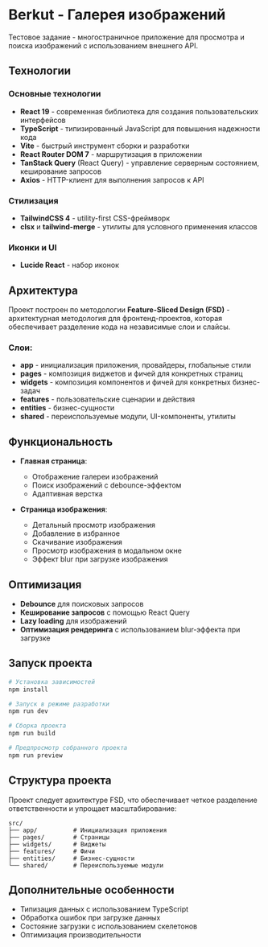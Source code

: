 # Berkut - Галерея изображений

Тестовое задание - многостраничное приложение для просмотра и поиска изображений с использованием внешнего API.

## Технологии

### Основные технологии
- **React 19** - современная библиотека для создания пользовательских интерфейсов
- **TypeScript** - типизированный JavaScript для повышения надежности кода
- **Vite** - быстрый инструмент сборки и разработки
- **React Router DOM 7** - маршрутизация в приложении
- **TanStack Query** (React Query) - управление серверным состоянием, кеширование запросов
- **Axios** - HTTP-клиент для выполнения запросов к API

### Стилизация
- **TailwindCSS 4** - utility-first CSS-фреймворк
- **clsx** и **tailwind-merge** - утилиты для условного применения классов

### Иконки и UI
- **Lucide React** - набор иконок

## Архитектура

Проект построен по методологии **Feature-Sliced Design (FSD)** - архитектурная методология для фронтенд-проектов, которая обеспечивает разделение кода на независимые слои и слайсы.

### Слои:
- **app** - инициализация приложения, провайдеры, глобальные стили
- **pages** - композиция виджетов и фичей для конкретных страниц
- **widgets** - композиция компонентов и фичей для конкретных бизнес-задач
- **features** - пользовательские сценарии и действия
- **entities** - бизнес-сущности
- **shared** - переиспользуемые модули, UI-компоненты, утилиты

## Функциональность

- **Главная страница**:
  - Отображение галереи изображений
  - Поиск изображений с debounce-эффектом
  - Адаптивная верстка

- **Страница изображения**:
  - Детальный просмотр изображения
  - Добавление в избранное
  - Скачивание изображения
  - Просмотр изображения в модальном окне
  - Эффект blur при загрузке изображения

## Оптимизация

- **Debounce** для поисковых запросов
- **Кеширование запросов** с помощью React Query
- **Lazy loading** для изображений
- **Оптимизация рендеринга** с использованием blur-эффекта при загрузке

## Запуск проекта

```bash
# Установка зависимостей
npm install

# Запуск в режиме разработки
npm run dev

# Сборка проекта
npm run build

# Предпросмотр собранного проекта
npm run preview
```

## Структура проекта

Проект следует архитектуре FSD, что обеспечивает четкое разделение ответственности и упрощает масштабирование:

```
src/
├── app/          # Инициализация приложения
├── pages/        # Страницы
├── widgets/      # Виджеты
├── features/     # Фичи
├── entities/     # Бизнес-сущности
└── shared/       # Переиспользуемые модули
```

## Дополнительные особенности

- Типизация данных с использованием TypeScript
- Обработка ошибок при загрузке данных
- Состояние загрузки с использованием скелетонов
- Оптимизация производительности
